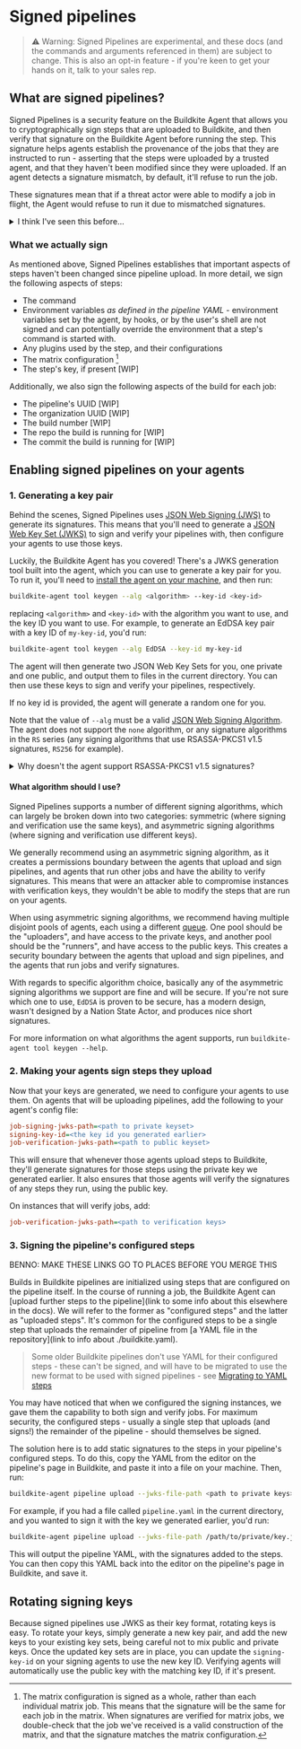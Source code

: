 # Signed pipelines

> ⚠️ Warning: Signed Pipelines are experimental, and these docs (and the commands and arguments referenced in them) are subject to change. This is also an opt-in feature - if you're keen to get your hands on it, talk to your sales rep.

## What are signed pipelines?

Signed Pipelines is a security feature on the Buildkite Agent that allows you to cryptographically sign steps that are uploaded to Buildkite, and then verify that signature on the Buildkite Agent before running the step. This signature helps agents establish the provenance of the jobs that they are instructed to run - asserting that the steps were uploaded by a trusted agent, and that they haven't been modified since they were uploaded. If an agent detects a signature mismatch, by default, it'll refuse to run the job.

These signatures mean that if a threat actor were able to modify a job in flight, the Agent would refuse to run it due to mismatched signatures.

<details>
  <summary>I think I've seen this before...</summary>
  This work is inspired by the older <a href="https://github.com/buildkite/buildkite-signed-pipeline"><code>buildkite-signed-pipeline</code></a> tool, which was a tool you could add to your agent instances. It had a similar idea - signing steps before they're uploaded to Buildkite, then verifying them when they're run. However, it had a number of limitations, including:
  <ul>
    <li>It had to be installed on every agent instance, leading to more configuration</li>
    <li>It only supported symmetric HS256 signatures, meaning that every verifier could also sign uploads</li>
    <li>It couldn't sign matrix steps</li>
  </ul>

  This newer version of pipeline signing is built right into the agent, and addresses all of these limitations. Being built into the agent, it's easier to configure and use.

  Many thanks to Seek.com.au, who we collaborated with on the older version of the tool, and whose prior art has been instrumental in the development of this newer version.
</details>

### What we actually sign

As mentioned above, Signed Pipelines establishes that important aspects of steps haven't been changed since pipeline upload. In more detail, we sign the following aspects of steps:
- The command
- Environment variables _as defined in the pipeline YAML_ - environment variables set by the agent, by hooks, or by the user's shell are not signed and can potentially override the environment that a step's command is started with.
- Any plugins used by the step, and their configurations
- The matrix configuration [^1]
- The step's key, if present [WIP]

[^1]: The matrix configuration is signed as a whole, rather than each individual matrix job. This means that the signature will be the same for each job in the matrix. When signatures are verified for matrix jobs, we double-check that the job we've received is a valid construction of the matrix, and that the signature matches the matrix configuration.

Additionally, we also sign the following aspects of the build for each job:
- The pipeline's UUID [WIP]
- The organization UUID [WIP]
- The build number [WIP]
- The repo the build is running for [WIP]
- The commit the build is running for [WIP]


## Enabling signed pipelines on your agents

### 1. Generating a key pair
Behind the scenes, Signed Pipelines uses [JSON Web Signing (JWS)](https://datatracker.ietf.org/doc/html/rfc7797) to generate its signatures. This means that you'll need to generate a [JSON Web Key Set (JWKS)](https://datatracker.ietf.org/doc/html/rfc7517) to sign and verify your pipelines with, then configure your agents to use those keys.

Luckily, the Buildkite Agent has you covered! There's a JWKS generation tool built into the agent, which you can use to generate a key pair for you. To run it, you'll need to [install the agent on your machine](/docs/agent/v3/installation), and then run:
```bash
buildkite-agent tool keygen --alg <algorithm> --key-id <key-id>
```

replacing `<algorithm>` and `<key-id>` with the algorithm you want to use, and the key ID you want to use. For example, to generate an EdDSA key pair with a key ID of `my-key-id`, you'd run:
```bash
buildkite-agent tool keygen --alg EdDSA --key-id my-key-id
```

The agent will then generate two JSON Web Key Sets for you, one private and one public, and output them to files in the current directory. You can then use these keys to sign and verify your pipelines, respectively.

If no key id is provided, the agent will generate a random one for you.

Note that the value of `--alg` must be a valid [JSON Web Signing Algorithm](https://datatracker.ietf.org/doc/html/rfc7518#section-3). The agent does not support the `none` algorithm, or any signature algorithms in the `RS` series (any signing algorithms that use RSASSA-PKCS1 v1.5 signatures, `RS256` for example).

<details>
  <summary>Why doesn't the agent support RSASSA-PKCS1 v1.5 signatures?</summary>
  In short, it's because RSASSA-PKCS1 v1.5 signatures are generally regarded to be less secure than the newer RSA-PSS signatures. While RSASSA-PKCS1 v1.5 signatures are still largely known to be relatively secure, we want to encourage our users to use the most secure algorithms possible, so when using RSA keys, we only support RSA-PSS signatures. We also recommend looking into ECDSA and EdDSA signatures, which are generally regarded to be more secure than RSA signatures.
</details>

#### What algorithm should I use?

Signed Pipelines supports a number of different signing algorithms, which can largely be broken down into two categories: symmetric (where signing and verification use the same keys), and asymmetric signing algorithms (where signing and verification use different keys).

We generally recommend using an asymmetric signing algorithm, as it creates a permissions boundary between the agents that upload and sign pipelines, and agents that run other jobs and have the ability to verify signatures. This means that were an attacker able to compromise instances with verification keys, they wouldn't be able to modify the steps that are run on your agents.

When using asymmetric signing algorithms, we recommend having multiple disjoint pools of agents, each using a different [queue](docs/agent/v3/queues). One pool should be the "uploaders", and have access to the private keys, and another pool should be the "runners", and have access to the public keys. This creates a security boundary between the agents that upload and sign pipelines, and the agents that run jobs and verify signatures.

With regards to specific algorithm choice, basically any of the asymmetric signing algorithms we support are fine and will be secure. If you're not sure which one to use, `EdDSA` is proven to be secure, has a modern design, wasn't designed by a Nation State Actor, and produces nice short signatures.

For more information on what algorithms the agent supports, run `buildkite-agent tool keygen --help`.

### 2. Making your agents sign steps they upload 

Now that your keys are generated, we need to configure your agents to use them. On agents that will be uploading pipelines, add the following to your agent's config file:
```ini
job-signing-jwks-path=<path to private keyset>
signing-key-id=<the key id you generated earlier>
job-verification-jwks-path=<path to public keyset>
```

This will ensure that whenever those agents upload steps to Buildkite, they'll generate signatures for those steps using the private key we generated earlier. It also ensures that those agents will verify the signatures of any steps they run, using the public key.

On instances that will verify jobs, add:
```ini
job-verification-jwks-path=<path to verification keys>
```

### 3. Signing the pipeline's configured steps

BENNO: MAKE THESE LINKS GO TO PLACES BEFORE YOU MERGE THIS

Builds in Buildkite pipelines are initialized using steps that are configured on the pipeline itself. In the course of running a job, the Buildkite Agent can [upload further steps to the pipeline](link to some info about this elsewhere in the docs). We will refer to the former as "configured steps" and the latter as "uploaded steps". It's common for the configured steps to be a single step that uploads the remainder of pipeline from [a YAML file in the repository](link to info about ./buildkite.yaml).

> Some older Buildkite pipelines don't use YAML for their configured steps - these can't be signed, and will have to be migrated to use the new format to be used with signed pipelines - see [Migrating to YAML steps](/docs/tutorials/pipeline_upgrade)

You may have noticed that when we configured the signing instances, we gave them the capability to both sign and verify jobs. For maximum security, the configured steps - usually a single step that uploads (and signs!) the remainder of the pipeline - should themselves be signed.

The solution here is to add static signatures to the steps in your pipeline's configured steps. To do this, copy the YAML from the editor on the pipeline's page in Buildkite, and paste it into a file on your machine. Then, run:
```bash
buildkite-agent pipeline upload --jwks-file-path <path to private keys> --signing-key-id <key id> --dry-run --format yaml <path to pipeline file>
```

For example, if you had a file called `pipeline.yaml` in the current directory, and you wanted to sign it with the key we generated earlier, you'd run:
```bash
buildkite-agent pipeline upload --jwks-file-path /path/to/private/key.json --signing-key-id my-key-id --dry-run --format yaml configured-steps.yaml
```

This will output the pipeline YAML, with the signatures added to the steps. You can then copy this YAML back into the editor on the pipeline's page in Buildkite, and save it.

## Rotating signing keys

Because signed pipelines use JWKS as their key format, rotating keys is easy. To rotate your keys, simply generate a new key pair, and add the new keys to your existing key sets, being careful not to mix public and private keys. Once the updated key sets are in place, you can update the `signing-key-id` on your signing agents to use the new key ID. Verifying agents will automatically use the public key with the matching key ID, if it's present.
